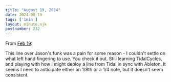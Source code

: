 ```yaml
---
title: "August 19, 2024"
date: 2024-08-19
tags: ['1min']
layout: minute.njk
postnumber: 232
---	
```


From [Feb 19](https://www.listenfaster.com/main/50/):

This line over Jason's funk was a pain for some reason - I couldn't settle on what left hand fingering to use. You check it out. Still learning TidalCycles, and playing with how I might deploy a line from Tidal in sync with Ableton. It seems I need to anticipate either an 1/8th or a 1/4 note, but it doesn't seem consistent.